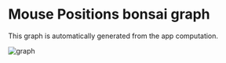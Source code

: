 # Mouse Positions bonsai graph

This graph is automatically generated from the app computation.

![graph](./graph.svg)
